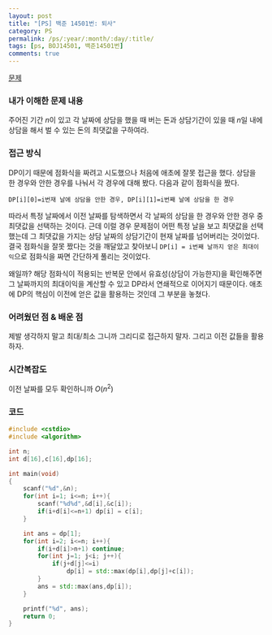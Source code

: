 ```yaml
---
layout: post
title: "[PS] 백준 14501번: 퇴사"
category: PS
permalink: /ps/:year/:month/:day/:title/
tags: [ps, BOJ14501, 백준14501번]
comments: true
---
```


[문제](https://www.acmicpc.net/problem/14501)

### 내가 이해한 문제 내용

주어진 기간 $n$이 있고 각 날짜에 상담을 했을 때 버는 돈과 상담기간이 있을 때 $n$일 내에 상담을 해서 벌 수 있는 돈의 최댓값을 구하여라.

### 접근 방식

DP이기 때문에 점화식을 짜려고 시도했으나 처음에 애초에 잘못 접근을 했다. 상담을 한 경우와 안한 경우를 나눠서 각 경우에 대해 봤다. 다음과 같이 점화식을 짰다.

`DP[i][0]=i번재 날에 상담을 안한 경우, DP[i][1]=i번째 날에 상담을 한 경우`

따라서 특정 날짜에서 이전 날짜를 탐색하면서 각 날짜의 상담을 한 경우와 안한 경우 중 최댓값을 선택하는 것이다. 근데 이럴 경우 문제점이 어떤 특정 날을 보고 최댓값을 선택했는데 그 최댓값을 가지는 상담 날짜의 상담기간이 현재 날짜를 넘어버리는 것이었다. 결국 점화식을 잘못 짰다는 것을 깨달았고 찾아보니 `DP[i] = i번째 날까지 얻은 최대이익`으로 점화식을 짜면 간단하게 풀리는 것이었다.

왜일까? 해당 점화식이 적용되는 반복문 안에서 유효성(상담이 가능한지)을 확인해주면 그 날짜까지의 최대이익을 계산할 수 있고 DP라서 연쇄적으로 이어지기 때문이다. 애초에 DP의 핵심이 이전에 얻은 값을 활용하는 것인데 그 부분을 놓쳤다.

### 어려웠던 점 & 배운 점

제발 생각하지 말고 최대/최소 그니까 그리디로 접근하지 말자. 그리고 이전 값들을 활용하자.

### 시간복잡도

이전 날짜를 모두 확인하니까 $O(n^2)$

### 코드

```c++
#include <cstdio>
#include <algorithm>

int n;
int d[16],c[16],dp[16];

int main(void)
{
    scanf("%d",&n);
    for(int i=1; i<=n; i++){
        scanf("%d%d",&d[i],&c[i]);
        if(i+d[i]<=n+1) dp[i] = c[i];
    }

    int ans = dp[1];
    for(int i=2; i<=n; i++){
        if(i+d[i]>n+1) continue;
        for(int j=1; j<i; j++){
            if(j+d[j]<=i)
                dp[i] = std::max(dp[i],dp[j]+c[i]);
        }
        ans = std::max(ans,dp[i]);
    }

    printf("%d", ans);
    return 0;
}
```

